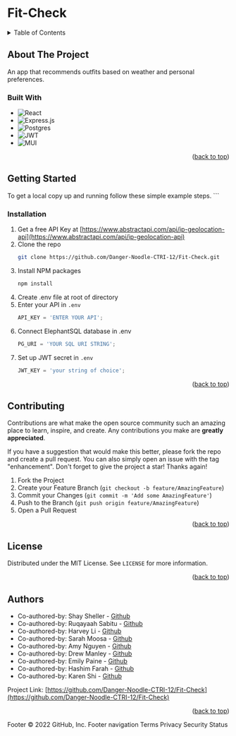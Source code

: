 # Fit-Check

<!--- TABLE OF CONTENTS --->
<details>
  <summary>Table of Contents</summary>
  <ol>
    <li>
      <a href="#about-the-project">About The Project</a>
      <ul>
        <li><a href="#built-with">Built With</a></li>
      </ul>
    </li>
    <li>
      <a href="#getting-started">Getting Started</a>
      <ul>
        <li><a href="#installation">Installation</a></li>
      </ul>
    </li>
    <li><a href="#contributing">Contributing</a></li>
    <li><a href="#license">License</a></li>
    <li><a href="#authors">Authors</a></li>
  </ol>
</details>

<!-- ABOUT THE PROJECT -->

## About The Project

An app that recommends outfits based on weather and personal preferences.

### Built With

- ![React](https://img.shields.io/badge/react-%2320232a.svg?style=for-the-badge&logo=react&logoColor=%2361DAFB)
- ![Express.js](https://img.shields.io/badge/express.js-%23404d59.svg?style=for-the-badge&logo=express&logoColor=%2361DAFB)
- ![Postgres](https://img.shields.io/badge/postgres-%23316192.svg?style=for-the-badge&logo=postgresql&logoColor=white)
- ![JWT](https://img.shields.io/badge/JWT-black?style=for-the-badge&logo=JSON%20web%20tokens)
- ![MUI](https://img.shields.io/badge/MUI-%230081CB.svg?style=for-the-badge&logo=mui&logoColor=white)

<p align="right">(<a href="#readme-top">back to top</a>)</p>

<!-- GETTING STARTED -->

## Getting Started

To get a local copy up and running follow these simple example steps. ```

### Installation

1. Get a free API Key at [https://www.abstractapi.com/api/ip-geolocation-api](https://www.abstractapi.com/api/ip-geolocation-api)
2. Clone the repo
   ```sh
   git clone https://github.com/Danger-Noodle-CTRI-12/Fit-Check.git
   ```
3. Install NPM packages
   ```sh
   npm install
   ```
4. Create .env file at root of directory
5. Enter your API in `.env`
   ```js
   API_KEY = 'ENTER YOUR API';
   ```
6. Connect ElephantSQL database in .env
   ```js
   PG_URI = 'YOUR SQL URI STRING';
   ```
7. Set up JWT secret in `.env`
   ```js
   JWT_KEY = 'your string of choice';
   ```

<p align="right">(<a href="#readme-top">back to top</a>)</p>

<!-- CONTRIBUTING -->

## Contributing

Contributions are what make the open source community such an amazing place to learn, inspire, and create. Any contributions you make are **greatly appreciated**.

If you have a suggestion that would make this better, please fork the repo and create a pull request. You can also simply open an issue with the tag "enhancement".
Don't forget to give the project a star! Thanks again!

1. Fork the Project
2. Create your Feature Branch (`git checkout -b feature/AmazingFeature`)
3. Commit your Changes (`git commit -m 'Add some AmazingFeature'`)
4. Push to the Branch (`git push origin feature/AmazingFeature`)
5. Open a Pull Request

<p align="right">(<a href="#readme-top">back to top</a>)</p>

<!-- LICENSE -->

## License

Distributed under the MIT License. See `LICENSE` for more information.

<p align="right">(<a href="#readme-top">back to top</a>)</p>

<!-- AUTHORS -->

## Authors

- Co-authored-by: Shay Sheller - [Github](https://github.com/shaysheller)
- Co-authored-by: Ruqayaah Sabitu - [Github](https://github.com/ruqayaahh)
- Co-authored-by: Harvey Li - [Github](https://github.com/harvli)
- Co-authored-by: Sarah Moosa - [Github](https://github.com/Sbethm)
- Co-authored-by: Amy Nguyen - [Github](https://github.com/DoctorCodeine)
- Co-authored-by: Drew Manley - [Github](https://github.com/DrewManley)
- Co-authored-by: Emily Paine - [Github](https://github.com/erpaine)
- Co-authored-by: Hashim Farah - [Github](https://github.com/Hashim-21)
- Co-authored-by: Karen Shi - [Github](https://github.com/ks1009)

Project Link: [https://github.com/Danger-Noodle-CTRI-12/Fit-Check](https://github.com/Danger-Noodle-CTRI-12/Fit-Check)

<p align="right">(<a href="#readme-top">back to top</a>)</p>

Footer
© 2022 GitHub, Inc.
Footer navigation
Terms
Privacy
Security
Status
